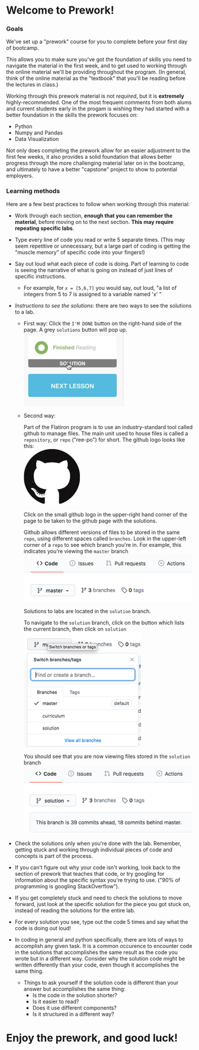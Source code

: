 # Welcome to Prework!

### Goals 

We've set up a "prework" course for you to complete before your first day of bootcamp.

This allows you to make sure you've got the foundation of skills you need to navigate the material in the first week, and to get used to working through the online material we'll be providing throughout the program.  (In general, think of the online material as the "textbook" that you'll be reading before the lectures in class.)  

Working through this prework material is not *required*, but it is **extremely** highly-recommended.  One of the most frequent comments from both alums and current students early in the progam is wishing they had started with a better foundation in the skills the prework focuses on:
- Python
- Numpy and Pandas
- Data Visualization

Not only does completing the prework allow for an easier adjustment to the first few weeks, it also provides a solid foundation that allows better progress through the more challenging material later on in the bootcamp, and ultimately to have a better "capstone" project to show to potential employers.


### Learning methods
Here are a few best practices to follow when working through this material:


- Work through each section, **enough that you can remember the material**, before moving on to the next section. **This may require repeating specific labs**.  

- Type every line of code you read or write 5 separate times.  (This may seem repetitive or unnecessary, but a large part of coding is getting the "muscle memory" of specific code into your fingers!)


- Say out loud what each piece of code is doing.  Part of learning to code is seeing the narrative of what is going on instead of just lines of specific instructions.
  - For example, for ```x = [5,6,7]``` you would say, out loud, "a list of integers from 5 to 7 is assigned to a variable named 'x' "
  
  
- *Instructions to see the solutions*: there are two ways to see the solutions to a lab.

  - First way: 
    Click the `I'M DONE` button on the right-hand side of the page.  A grey `solutions` button will pop up.           
  ![](https://raw.githubusercontent.com/learn-co-curriculum/dsc-prework-intro-prework/master/solution_button.png)

  - Second way:
  
    Part of the Flatiron program is to use an industry-standard tool called github to manage files.  The main unit used to house files is called a `repository`, or `repo` ("ree-po") for short.  The github logo looks like this:             
![](https://raw.githubusercontent.com/learn-co-curriculum/dsc-prework-intro-prework/master/github.png)
    
    Click on the small github logo in the upper-right hand corner of the page to be taken to the github page with the solutions.
    
    Github allows different versions of files to be stored in the same `repo`, using different spaces called `branches`. Look in the upper-left corner of a `repo` to see which branch you're in. For example, this indicates you're viewing the `master` branch                                  
![](https://raw.githubusercontent.com/learn-co-curriculum/dsc-prework-intro-prework/master/master_branch.png)
    
    Solutions to labs are located in the `solution` branch.  
    
    To navigate to the `solution` branch, click on the button which lists the current branch, then click on `solution`                         
![](https://raw.githubusercontent.com/learn-co-curriculum/dsc-prework-intro-prework/master/switching_branches.png)
   
    You should see that you are now viewing files stored in the `solution` branch
![](https://raw.githubusercontent.com/learn-co-curriculum/dsc-prework-intro-prework/master/solution_branch.png)
   
- Check the solutions only when you're done with the lab.  Remember, getting stuck and working through individual pieces of code and concepts is part of the process.  
    
- If you can't figure out why your code isn't working, look back to the section of prework that teaches that code, or try googling for information about the specific syntax you're trying to use.  ("90% of programming is googling StackOverflow").  
    
- If you get completely stuck and need to check the solutions to move forward, just look at the specific solution for the piece you got stuck on, instead of reading the solutions for the entire lab.

- For every solution you see, type out the code 5 times and say what the code is doing out loud!

- In coding in general and python specifically, there are lots of ways to accomplish any given task.  It is a common occurence to encounter code in the solutions that accomplishes the same result as the code you wrote but in a different way.  Consider why the solution code might be written differently than your code, even though it accomplishes the same thing.  
  - Things to ask yourself if the solution code is different than your answer but accomplishes the same thing: 
    - Is the code in the solution shorter?  
    - Is it easier to read?  
    - Does it use different components?  
    - Is it structured in a different way?
  
# Enjoy the prework, and good luck! 
